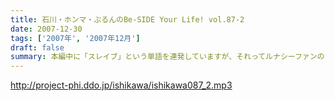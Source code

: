 ```yaml
---
title: 石川・ホンマ・ぶるんのBe-SIDE Your Life! vol.87-2
date: 2007-12-30
tags: ['2007年', '2007年12月']
draft: false
summary: 本編中に「スレイブ」という単語を連発していますが、それってルナシーファンのことを指すんだそうです。ファンクラブの名前も「スレイブ」なんだとか・・・買ってきてもらったTシャツにもそう書いてあった！NAMAE
---
```


http://project-phi.ddo.jp/ishikawa/ishikawa087_2.mp3
